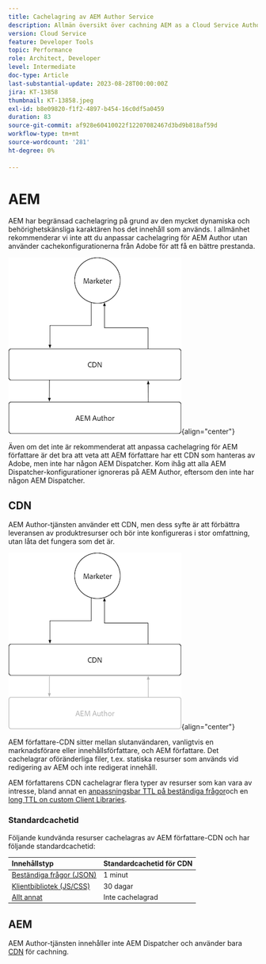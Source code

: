 ```yaml
---
title: Cachelagring av AEM Author Service
description: Allmän översikt över cachning AEM as a Cloud Service Author-tjänsten.
version: Cloud Service
feature: Developer Tools
topic: Performance
role: Architect, Developer
level: Intermediate
doc-type: Article
last-substantial-update: 2023-08-28T00:00:00Z
jira: KT-13858
thumbnail: KT-13858.jpeg
exl-id: b8e09820-f1f2-4897-b454-16c0df5a0459
duration: 83
source-git-commit: af928e60410022f12207082467d3bd9b818af59d
workflow-type: tm+mt
source-wordcount: '281'
ht-degree: 0%

---
```


# AEM

AEM har begränsad cachelagring på grund av den mycket dynamiska och behörighetskänsliga karaktären hos det innehåll som används. I allmänhet rekommenderar vi inte att du anpassar cachelagring för AEM Author utan använder cachekonfigurationerna från Adobe för att få en bättre prestanda.

![Översiktsdiagram för AEM Author Caching](./assets/author/author-all.png){align="center"}

Även om det inte är rekommenderat att anpassa cachelagring för AEM författare är det bra att veta att AEM författare har ett CDN som hanteras av Adobe, men inte har någon AEM Dispatcher. Kom ihåg att alla AEM Dispatcher-konfigurationer ignoreras på AEM Author, eftersom den inte har någon AEM Dispatcher.

## CDN

AEM Author-tjänsten använder ett CDN, men dess syfte är att förbättra leveransen av produktresurser och bör inte konfigureras i stor omfattning, utan låta det fungera som det är.

![Översiktsdiagram för AEM publicera cachelagring](./assets/author/author-cdn.png){align="center"}

AEM författare-CDN sitter mellan slutanvändaren, vanligtvis en marknadsförare eller innehållsförfattare, och AEM författare. Det cachelagrar oföränderliga filer, t.ex. statiska resurser som används vid redigering av AEM och inte redigerat innehåll.

AEM författarens CDN cachelagrar flera typer av resurser som kan vara av intresse, bland annat en [anpassningsbar TTL på beständiga frågor](https://experienceleague.adobe.com/docs/experience-manager-cloud-service/content/headless/graphql-api/persisted-queries.html?author-instances)och en [long TTL on custom Client Libraries](https://experienceleague.adobe.com/docs/experience-manager-cloud-service/content/implementing/content-delivery/caching.html#client-side-libraries).

### Standardcachetid

Följande kundvända resurser cachelagras av AEM författare-CDN och har följande standardcachetid:

| Innehållstyp | Standardcachetid för CDN |
|:------------ |:---------- |
| [Beständiga frågor (JSON)](https://experienceleague.adobe.com/docs/experience-manager-cloud-service/content/headless/graphql-api/persisted-queries.html?author-instances) | 1 minut |
| [Klientbibliotek (JS/CSS)](https://experienceleague.adobe.com/docs/experience-manager-cloud-service/content/implementing/content-delivery/caching.html#client-side-libraries) | 30 dagar |
| [Allt annat](https://experienceleague.adobe.com/docs/experience-manager-cloud-service/content/implementing/content-delivery/caching.html#other-content) | Inte cachelagrad |


## AEM

AEM Author-tjänsten innehåller inte AEM Dispatcher och använder bara [CDN](#cdn) för cachning.
